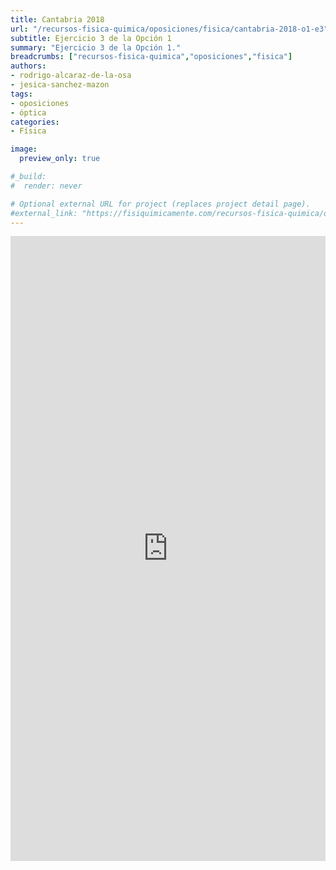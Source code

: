 ```yaml
---
title: Cantabria 2018
url: "/recursos-fisica-quimica/oposiciones/fisica/cantabria-2018-o1-e3"
subtitle: Ejercicio 3 de la Opción 1
summary: "Ejercicio 3 de la Opción 1."
breadcrumbs: ["recursos-fisica-quimica","oposiciones","fisica"]
authors:
- rodrigo-alcaraz-de-la-osa
- jesica-sanchez-mazon
tags:
- oposiciones
- óptica
categories:
- Física

image:
  preview_only: true

#_build:
#  render: never

# Optional external URL for project (replaces project detail page).
#external_link: "https://fisiquimicamente.com/recursos-fisica-quimica/oposiciones/fisica/cantabria-2018-o1-e3/cantabria-2018-o1-e3.pdf"
---
```


<iframe src="https://docs.google.com/viewer?url=https://fisiquimicamente.com/recursos-fisica-quimica/oposiciones/fisica/cantabria-2018-o1-e3/cantabria-2018-o1-e3.pdf&embedded=true" style="width:100%; height:1000px;" frameborder="0"></iframe>